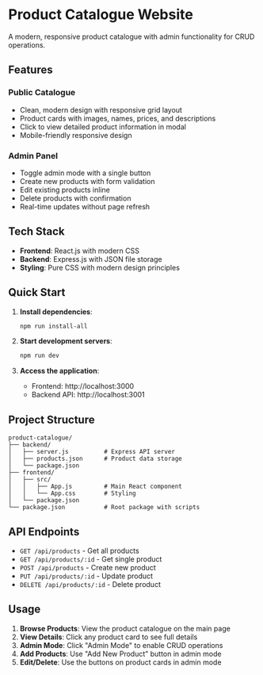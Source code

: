 # Product Catalogue Website

A modern, responsive product catalogue with admin functionality for CRUD operations.

## Features

### Public Catalogue
- Clean, modern design with responsive grid layout
- Product cards with images, names, prices, and descriptions
- Click to view detailed product information in modal
- Mobile-friendly responsive design

### Admin Panel
- Toggle admin mode with a single button
- Create new products with form validation
- Edit existing products inline
- Delete products with confirmation
- Real-time updates without page refresh

## Tech Stack

- **Frontend**: React.js with modern CSS
- **Backend**: Express.js with JSON file storage
- **Styling**: Pure CSS with modern design principles

## Quick Start

1. **Install dependencies**:
   ```bash
   npm run install-all
   ```

2. **Start development servers**:
   ```bash
   npm run dev
   ```

3. **Access the application**:
   - Frontend: http://localhost:3000
   - Backend API: http://localhost:3001

## Project Structure

```
product-catalogue/
├── backend/
│   ├── server.js          # Express API server
│   ├── products.json      # Product data storage
│   └── package.json
├── frontend/
│   ├── src/
│   │   ├── App.js         # Main React component
│   │   └── App.css        # Styling
│   └── package.json
└── package.json           # Root package with scripts
```

## API Endpoints

- `GET /api/products` - Get all products
- `GET /api/products/:id` - Get single product
- `POST /api/products` - Create new product
- `PUT /api/products/:id` - Update product
- `DELETE /api/products/:id` - Delete product

## Usage

1. **Browse Products**: View the product catalogue on the main page
2. **View Details**: Click any product card to see full details
3. **Admin Mode**: Click "Admin Mode" to enable CRUD operations
4. **Add Products**: Use "Add New Product" button in admin mode
5. **Edit/Delete**: Use the buttons on product cards in admin mode